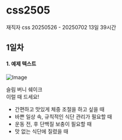 # css2505
재직자 css 20250526 - 20250702 13일 39시간

## 1일차
#### 1. 예제 텍스트 
![Image](https://github.com/user-attachments/assets/ad918bdf-8065-42ed-9002-c47795a1aaab)

슬림 버니 쉐이크<br />
이럴 때 드세요!
- 간편하고 맛있게 체중  조절을 하고 싶을 때
- 바쁜 일상 속, 규칙적인 식단 관리가 필요할 때
- 운동 전, 후 단백질 보충이 필요할 때
- 맛 없는 식단에 질렸을 때
